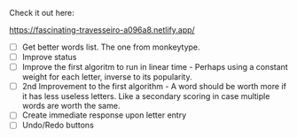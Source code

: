 Check it out here:

https://fascinating-travesseiro-a096a8.netlify.app/


- [ ] Get better words list. The one from monkeytype.
- [ ] Improve status
- [ ] Improve the first algoritm to run in linear time - Perhaps using a constant weight for each letter, inverse to its popularity.
- [ ] 2nd Improvement to the first algorithm - A word should be worth more if it has less useless letters. Like a secondary scoring in case multiple words are worth the same. 
- [ ] Create immediate response upon letter entry
- [ ] Undo/Redo buttons
